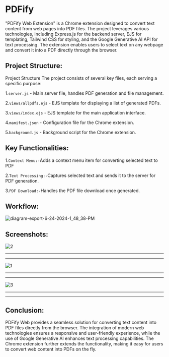 # PDFify

"PDFify Web Extension" is a Chrome extension designed to convert text content from web pages into PDF files. The project leverages various technologies, including Express.js for the backend server, EJS for templating, Tailwind CSS for styling, and the Google Generative AI API for text processing. The extension enables users to select text on any webpage and convert it into a PDF directly through the browser.

## Project Structure:

Project Structure
The project consists of several key files, each serving a specific purpose:

1.```server.js``` - Main server file, handles PDF generation and file management.

2.```views/allpdfs.ejs``` - EJS template for displaying a list of generated PDFs.

3.```views/index.ejs``` - EJS template for the main application interface.

4.```manifest.json``` - Configuration file for the Chrome extension.

5.```background.js``` - Background script for the Chrome extension.

## Key Functionalities:

1.```Context Menu:-```Adds a context menu item for converting selected text to PDF

2.```Text Processing:-```Captures selected text and sends it to the server for PDF generation.

3.```PDF Download:-```Handles the PDF file download once generated.



## Workflow:
![diagram-export-6-24-2024-1_48_38-PM](https://github.com/DIVYANSH645/PDFify-Web-Extension/assets/82891741/412f2eb8-cc49-4bbc-b014-9fb1343cddda)


## Screenshots:

![2](https://github.com/DIVYANSH645/PDFify-Web-Extension/assets/82891741/a30f8530-dad4-4671-ba72-ace187c90521)
______________________________________________________________________________________________________________
______________________________________________________________________________________________________________

![1](https://github.com/DIVYANSH645/PDFify-Web-Extension/assets/82891741/9b55ef8f-a18d-4ffa-a995-19376a4701bc)

______________________________________________________________________________________________________________
______________________________________________________________________________________________________________

![3](https://github.com/DIVYANSH645/PDFify-Web-Extension/assets/82891741/d068fcdd-4da9-4be6-bbe7-b8da48fc6821)

______________________________________________________________________________________________________________
______________________________________________________________________________________________________________


## Conclusion:
PDFify Web provides a seamless solution for converting text content into PDF files directly from the browser. The integration of modern web technologies ensures a responsive and user-friendly experience, while the use of Google Generative AI enhances text processing capabilities. The Chrome extension further extends the functionality, making it easy for users to convert web content into PDFs on the fly.

